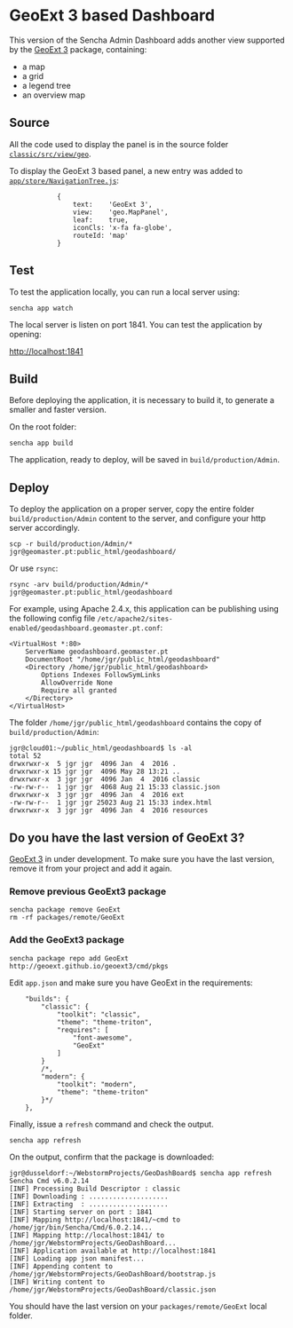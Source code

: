 # GeoExt 3 based Dashboard

This version of the Sencha Admin Dashboard adds another view supported by the [GeoExt 3](https://github.com/geoext/geoext3) package, containing:
* a map
* a grid
* a legend tree
* an overview map

## Source

All the code used to display the panel is in the source folder [`classic/src/view/geo`](https://github.com/jgrocha/GeoDashBoard/tree/master/classic/src/view/geo).

To display the GeoExt 3 based panel, a new entry was added to [`app/store/NavigationTree.js`](https://github.com/jgrocha/GeoDashBoard/blob/master/app/store/NavigationTree.js):

```
            {
                text:    'GeoExt 3',
                view:    'geo.MapPanel',
                leaf:    true,
                iconCls: 'x-fa fa-globe',
                routeId: 'map'
            }
```
## Test

To test the application locally, you can run a local server using:

```
sencha app watch
```

The local server is listen on port 1841. You can test the application by opening:

[http://localhost:1841](http://localhost:1841)

## Build

Before deploying the application, it is necessary to build it, to generate a smaller and faster version.

On the root folder:

```
sencha app build
```

The application, ready to deploy, will be saved in `build/production/Admin`.

## Deploy

To deploy the application on a proper server, copy the entire folder `build/production/Admin` content to the server, and configure your http server accordingly.

```
scp -r build/production/Admin/* jgr@geomaster.pt:public_html/geodashboard/
```

Or use `rsync`:

```
rsync -arv build/production/Admin/* jgr@geomaster.pt:public_html/geodashboard
```

For example, using Apache 2.4.x, this application can be publishing using the following config file `/etc/apache2/sites-enabled/geodashboard.geomaster.pt.conf`:

```
<VirtualHost *:80>
    ServerName geodashboard.geomaster.pt
    DocumentRoot "/home/jgr/public_html/geodashboard"
    <Directory /home/jgr/public_html/geodashboard>
        Options Indexes FollowSymLinks
        AllowOverride None
        Require all granted
    </Directory>
</VirtualHost>
```

The folder `/home/jgr/public_html/geodashboard` contains the copy of `build/production/Admin`:

```
jgr@cloud01:~/public_html/geodashboard$ ls -al
total 52
drwxrwxr-x  5 jgr jgr  4096 Jan  4  2016 .
drwxrwxr-x 15 jgr jgr  4096 May 28 13:21 ..
drwxrwxr-x  3 jgr jgr  4096 Jan  4  2016 classic
-rw-rw-r--  1 jgr jgr  4068 Aug 21 15:33 classic.json
drwxrwxr-x  3 jgr jgr  4096 Jan  4  2016 ext
-rw-rw-r--  1 jgr jgr 25023 Aug 21 15:33 index.html
drwxrwxr-x  3 jgr jgr  4096 Jan  4  2016 resources
```

## Do you have the last version of GeoExt 3?

[GeoExt 3](https://github.com/geoext/geoext3) in under development. To make sure you have the last version, remove it from your project and add it again.

### Remove previous GeoExt3 package

```
sencha package remove GeoExt
rm -rf packages/remote/GeoExt
```

### Add the GeoExt3 package

```
sencha package repo add GeoExt http://geoext.github.io/geoext3/cmd/pkgs
```

Edit `app.json` and make sure you have GeoExt in the requirements:

```
    "builds": {
        "classic": {
            "toolkit": "classic",
            "theme": "theme-triton",
            "requires": [
                "font-awesome",
                "GeoExt"
            ]
        }
        /*,
        "modern": {
            "toolkit": "modern",
            "theme": "theme-triton"
        }*/
    },
```

Finally, issue a `refresh` command and check the output.

```
sencha app refresh
```

On the output, confirm that the package is downloaded:

```
jgr@dusseldorf:~/WebstormProjects/GeoDashBoard$ sencha app refresh
Sencha Cmd v6.0.2.14
[INF] Processing Build Descriptor : classic
[INF] Downloading : ....................
[INF] Extracting  : ....................
[INF] Starting server on port : 1841
[INF] Mapping http://localhost:1841/~cmd to /home/jgr/bin/Sencha/Cmd/6.0.2.14...
[INF] Mapping http://localhost:1841/ to /home/jgr/WebstormProjects/GeoDashBoard...
[INF] Application available at http://localhost:1841
[INF] Loading app json manifest...
[INF] Appending content to /home/jgr/WebstormProjects/GeoDashBoard/bootstrap.js
[INF] Writing content to /home/jgr/WebstormProjects/GeoDashBoard/classic.json
```

You should have the last version on your `packages/remote/GeoExt` local folder.